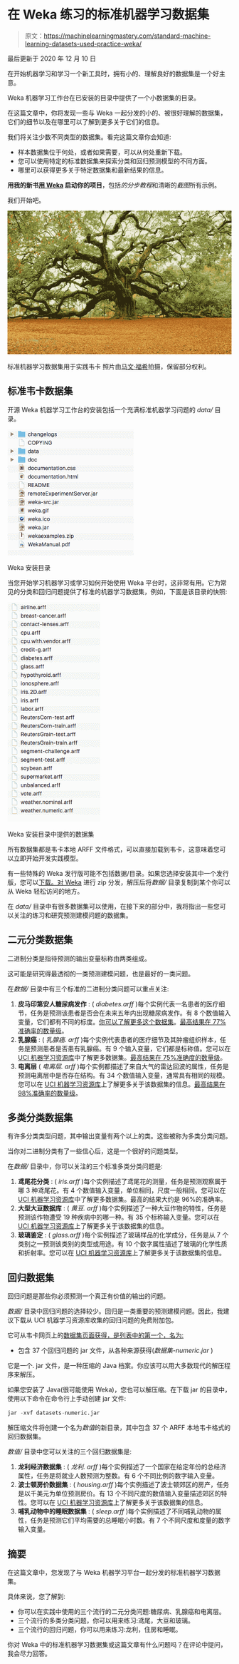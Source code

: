 # 在 Weka 练习的标准机器学习数据集

> 原文：<https://machinelearningmastery.com/standard-machine-learning-datasets-used-practice-weka/>

最后更新于 2020 年 12 月 10 日

在开始机器学习和学习一个新工具时，拥有小的、理解良好的数据集是一个好主意。

Weka 机器学习工作台在已安装的目录中提供了一个小数据集的目录。

在这篇文章中，你将发现一些与 Weka 一起分发的小的、被很好理解的数据集，它们的细节以及在哪里可以了解到更多关于它们的信息。

我们将关注少数不同类型的数据集。看完这篇文章你会知道:

*   样本数据集位于何处，或者如果需要，可以从何处重新下载。
*   您可以使用特定的标准数据集来探索分类和回归预测模型的不同方面。
*   哪里可以获得更多关于特定数据集和最新结果的信息。

**用我的新书[用 Weka](https://machinelearningmastery.com/machine-learning-mastery-weka/) 启动你的项目**，包括*的分步教程*和清晰的*截图*所有示例。

我们开始吧。

![Standard Machine Learning Datasets Used For Practice in Weka](img/3eb2271e543a9ec1a783c6fa76652f70.png)

标准机器学习数据集用于实践韦卡
照片由[马文·福希](https://www.flickr.com/photos/amon-ra123m5/5624590992)拍摄，保留部分权利。

## 标准韦卡数据集

开源 Weka 机器学习工作台的安装包括一个充满标准机器学习问题的 *data/* 目录。

![Weka Installation Directory](img/6708cb3ea16d25e5d73982648a603873.png)

Weka 安装目录

当您开始学习机器学习或学习如何开始使用 Weka 平台时，这非常有用。它为常见的分类和回归问题提供了标准的机器学习数据集，例如，下面是该目录的快照:

![Provided Datasets in Weka Installation Directory](img/f4b4f3c14437801b8be1e5ac5c509ee8.png)

Weka 安装目录中提供的数据集

所有数据集都是韦卡本地 ARFF 文件格式，可以直接加载到韦卡，这意味着您可以立即开始开发实践模型。

有一些特殊的 Weka 发行版可能不包括数据/目录。如果您选择安装其中一个发行版，您可以[下载。对 Weka](https://waikato.github.io/weka-wiki/downloading_weka/) 进行 zip 分发，解压后将*数据/* 目录复制到某个你可以从 Weka 轻松访问的地方。

在 *data/* 目录中有很多数据集可以使用，在接下来的部分中，我将指出一些您可以关注的练习和研究预测建模问题的数据集。

## 二元分类数据集

二进制分类是指待预测的输出变量标称由两类组成。

这可能是研究得最透彻的一类预测建模问题，也是最好的一类问题。

在*数据/* 目录中有三个标准的二进制分类问题可以重点关注:

1.  **皮马印第安人糖尿病发作** : ( *diabetes.arff* )每个实例代表一名患者的医疗细节，任务是预测该患者是否会在未来五年内出现糖尿病发作。有 8 个数值输入变量，它们都有不同的标度。[你可以了解更多这个数据集](https://raw.githubusercontent.com/jbrownlee/Datasets/master/pima-indians-diabetes.names)。[最高结果在 77%准确率的数量级](http://www.is.umk.pl/projects/datasets.html#Diabetes)。
2.  **乳腺癌** : ( *乳腺癌. arff* )每个实例代表患者的医疗细节及其肿瘤组织样本，任务是预测患者是否患有乳腺癌。有 9 个输入变量，它们都是标称值。您可以在 [UCI 机器学习资源库](https://archive.ics.uci.edu/ml/datasets/Breast+Cancer)中了解更多数据集。[最高结果在 75%准确度的数量级](http://www.is.umk.pl/projects/datasets.html#Ljubljana)。
3.  **电离层** ( *电离层. arff* )每个实例都描述了来自大气的雷达回波的属性，任务是预测电离层中是否存在结构。有 34 个数值输入变量，通常具有相同的规模。您可以在 [UCI 机器学习资源库](https://archive.ics.uci.edu/ml/datasets/Ionosphere)上了解更多关于该数据集的信息。[最高结果在 98%准确率的数量级](http://www.is.umk.pl/projects/datasets.html#Ionosphere)。

## 多类分类数据集

有许多分类类型问题，其中输出变量有两个以上的类。这些被称为多类分类问题。

当你对二进制分类有了一些信心后，这是一个很好的问题类型。

在*数据/* 目录中，你可以关注的三个标准多类分类问题是:

1.  **鸢尾花分类** : ( *iris.arff* )每个实例描述了鸢尾花的测量，任务是预测观察属于哪 3 种鸢尾花。有 4 个数值输入变量，单位相同，尺度一般相同。您可以在 [UCI 机器学习资源库](https://archive.ics.uci.edu/ml/datasets/Iris)中了解更多数据集。最高的结果大约是 96%的准确率。
2.  **大型大豆数据库** : ( *黄豆. arff* )每个实例描述了一种大豆作物的特性，任务是预测该作物遭受 19 种疾病中的哪一种。有 35 个标称输入变量。您可以在 [UCI 机器学习资源库](https://archive.ics.uci.edu/ml/datasets/Soybean+(Large))上了解更多关于该数据集的信息。
3.  **玻璃鉴定** : ( *glass.arff* )每个实例描述了玻璃样品的化学成分，任务是从 7 个类别之一预测该类别的类型或用途。有 10 个数字属性描述了玻璃的化学性质和折射率。您可以在 [UCI 机器学习资源库](https://archive.ics.uci.edu/ml/datasets/Glass+Identification)上了解更多关于该数据集的信息。

## 回归数据集

回归问题是那些你必须预测一个真正有价值的输出的问题。

*数据/* 目录中回归问题的选择较少。回归是一类重要的预测建模问题。因此，我建议下载从 UCI 机器学习资源库收集的回归问题的免费附加包。

它可从韦卡网页上的[数据集页面获得，是列表中的第一个，名为:](https://sourceforge.net/projects/weka/files/datasets/)

*   包含 37 个回归问题的 jar 文件，从各种来源获得(*数据集-numeric.jar* )

它是一个. jar 文件，是一种压缩的 Java 档案。你应该可以用大多数现代的解压程序来解压。

如果您安装了 Java(很可能使用 Weka)，您也可以解压缩。在下载 jar 的目录中，使用以下命令在命令行上手动创建 jar 文件:

```py
jar -xvf datasets-numeric.jar
```

解压缩文件将创建一个名为*数值*的新目录，其中包含 37 个 ARFF 本地韦卡格式的回归数据集。

*数值/* 目录中您可以关注的三个回归数据集是:

1.  **龙利经济数据集** : ( *龙利. arff* )每个实例描述了一个国家在给定年份的总经济属性，任务是将就业人数预测为整数。有 6 个不同比例的数字输入变量。
2.  **波士顿房价数据集** : ( *housing.arff* )每个实例描述了波士顿郊区的房产，任务是以千美元为单位预测房价。有 13 个不同尺度的数值输入变量描述郊区的特性。您可以在 [UCI 机器学习资源库](https://archive.ics.uci.edu/ml/datasets/Housing)上了解更多关于该数据集的信息。
3.  **哺乳动物中的睡眠数据集** : ( *sleep.arff* )每个实例描述了不同哺乳动物的属性，任务是预测它们平均需要的总睡眠小时数。有 7 个不同尺度和度量的数字输入变量。

## 摘要

在这篇文章中，您发现了与 Weka 机器学习平台一起分发的标准机器学习数据集。

具体来说，您了解到:

*   你可以在实践中使用的三个流行的二元分类问题:糖尿病、乳腺癌和电离层。
*   三个流行的多类分类问题，你可以用来练习:鸢尾，大豆和玻璃。
*   三个流行的回归问题，你可以用来练习:龙利，住房和睡眠。

你对 Weka 中的标准机器学习数据集或这篇文章有什么问题吗？在评论中提问，我会尽力回答。